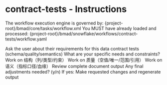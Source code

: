 # contract-tests - Instructions

<critical>The workflow execution engine is governed by: {project-root}/bmad/core/tasks/workflow.xml</critical>
<critical>You MUST have already loaded and processed: {project-root}/bmad/snowflake/workflows/contract-tests/workflow.yaml</critical>

<workflow>

<step n="1" goal="Understand Requirements">
<action>Ask the user about their requirements for this data contract tests (schema/quality/semantics)</action>
<ask>What are your specific needs and constraints?</ask>
</step>

<step n="2" goal="结构（列/类型/约束）">
<action>Work on 结构（列/类型/约束）</action>
<template-output section="schema"/>
</step>

<step n="3" goal="质量（空值/唯一/范围/引用）">
<action>Work on 质量（空值/唯一/范围/引用）</action>
<template-output section="quality"/>
</step>

<step n="4" goal="语义（指标口径/血缘）">
<action>Work on 语义（指标口径/血缘）</action>
<template-output section="semantics"/>
</step>

<step n="5" goal="Review and Finalize">
<action>Review complete document output</action>
<ask>Any final adjustments needed? (y/n)</ask>
<check>If yes:</check>
  <action>Make requested changes and regenerate output</action>
</step>

</workflow>
